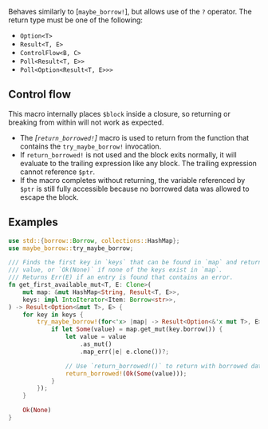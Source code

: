 Behaves similarly to [`maybe_borrow!`], but allows use of the `?` operator.
The return type must be one of the following:

- `Option<T>`
- `Result<T, E>`
- `ControlFlow<B, C>`
- `Poll<Result<T, E>>`
- `Poll<Option<Result<T, E>>>`

## Control flow

This macro internally places `$block` inside a closure, so returning or breaking from within will not work as expected.

* The <dfn>[`return_borrowed!`]</dfn> macro is used to return from the function that contains the `try_maybe_borrow!` invocation.
* If `return_borrowed!` is not used and the block exits normally, it will evaluate to the trailing expression like any block. The trailing expression cannot reference `$ptr`.
* If the macro completes without returning, the variable referenced by `$ptr` is still fully accessible because no borrowed data was allowed to escape the block.

## Examples

```rust
use std::{borrow::Borrow, collections::HashMap};
use maybe_borrow::try_maybe_borrow;

/// Finds the first key in `keys` that can be found in `map` and returns a mutable reference to its
/// value, or `Ok(None)` if none of the keys exist in `map`.
/// Returns Err(E) if an entry is found that contains an error.
fn get_first_available_mut<T, E: Clone>(
    mut map: &mut HashMap<String, Result<T, E>>,
    keys: impl IntoIterator<Item: Borrow<str>>,
) -> Result<Option<&mut T>, E> {
    for key in keys {
        try_maybe_borrow!(for<'x> |map| -> Result<Option<&'x mut T>, E> {
            if let Some(value) = map.get_mut(key.borrow()) {
                let value = value
                    .as_mut()
                    .map_err(|e| e.clone())?;

                // Use `return_borrowed!()` to return with borrowed data.
                return_borrowed!(Ok(Some(value)));
            }
        });
    }

    Ok(None)
}
```
